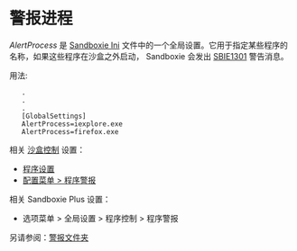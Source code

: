 # 警报进程

_AlertProcess_ 是 [Sandboxie Ini](SandboxieIni.md) 文件中的一个全局设置。它用于指定某些程序的名称，如果这些程序在沙盒之外启动， Sandboxie 会发出 [SBIE1301](SBIE1301.md) 警告消息。

用法:
```
   .
   .
   .
   [GlobalSettings]
   AlertProcess=iexplore.exe
   AlertProcess=firefox.exe
```

相关 [沙盒控制](SandboxieControl.md) 设置：
* [程序设置](ProgramSettings.md)
* [配置菜单 > 程序警报](ConfigureMenu.md#program-alerts)

相关 Sandboxie Plus 设置：
* 选项菜单 > 全局设置 > 程序控制 > 程序警报

另请参阅：[警报文件夹](AlertFolder.md)
